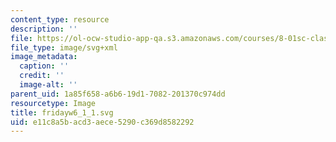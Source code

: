```yaml
---
content_type: resource
description: ''
file: https://ol-ocw-studio-app-qa.s3.amazonaws.com/courses/8-01sc-classical-mechanics-fall-2016/e11c8a5bacd3aece5290c369d8582292_fridayw6_1_1.svg
file_type: image/svg+xml
image_metadata:
  caption: ''
  credit: ''
  image-alt: ''
parent_uid: 1a85f658-a6b6-19d1-7082-201370c974dd
resourcetype: Image
title: fridayw6_1_1.svg
uid: e11c8a5b-acd3-aece-5290-c369d8582292
---
```

